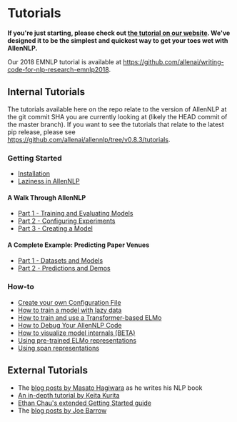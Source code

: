 # Tutorials

**If you're just starting, please check out [the tutorial on our website](https://allennlp.org/tutorials). We've designed it to be the simplest and quickest way to get your toes wet with AllenNLP.**

Our 2018 EMNLP tutorial is available at https://github.com/allenai/writing-code-for-nlp-research-emnlp2018.

## Internal Tutorials

The tutorials available here on the repo relate to the version of AllenNLP at the git commit SHA you are currently looking at (likely the HEAD commit of the master branch).  If you want to see the tutorials that relate to the latest pip release, please see https://github.com/allenai/allennlp/tree/v0.8.3/tutorials.

### Getting Started

* [Installation](../README.md#installation)
* [Laziness in AllenNLP](getting_started/laziness.md)

#### A Walk Through AllenNLP

* [Part 1 - Training and Evaluating Models](getting_started/walk_through_allennlp/training_and_evaluating.md)
* [Part 2 - Configuring Experiments](getting_started/walk_through_allennlp/configuration.md)
* [Part 3 - Creating a Model](getting_started/walk_through_allennlp/creating_a_model.md)

#### A Complete Example: Predicting Paper Venues

* [Part 1 - Datasets and Models](getting_started/predicting_paper_venues/predicting_paper_venues_pt1.md)
* [Part 2 - Predictions and Demos](getting_started/predicting_paper_venues/predicting_paper_venues_pt2.md)

### How-to

* [Create your own Configuration File](how_to/create_a_configuration.md)
* [How to train a model with lazy data](how_to/laziness.md)
* [How to train and use a Transformer-based ELMo](how_to/training_transformer_elmo.md)
* [How to Debug Your AllenNLP Code](how_to/using_a_debugger.md)
* [How to visualize model internals (BETA)](how_to/visualizing_model_internals.md)
* [Using pre-trained ELMo representations](how_to/elmo.md)
* [Using span representations](how_to/span_representations.md)

## External Tutorials

* The [blog posts by Masato Hagiwara](http://www.realworldnlpbook.com/blog/) as he writes his NLP book
* [An in-depth tutorial by Keita Kurita](https://mlexplained.com/2019/01/30/an-in-depth-tutorial-to-allennlp-from-basics-to-elmo-and-bert/)
* [Ethan Chau's extended Getting Started guide](https://gitlab.cs.washington.edu/echau18/tech-writing-mirror/blob/master/the-annotated-config/the-annotated-config.md)
* The [blog posts by Joe Barrow](https://jbarrow.ai/)
